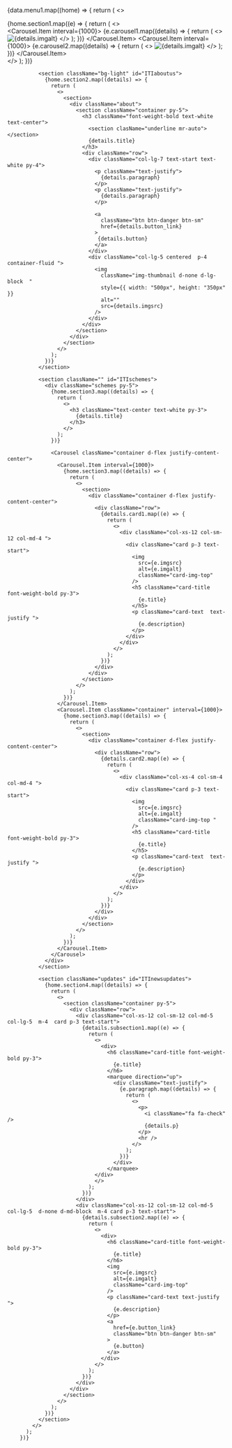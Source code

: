 {data.menu1.map((home) => {
          return (
            <>
              <section>
                {home.section1.map((e) => {
                  return (
                    <>
                      <section id="/#ITIhome" className="testimonials ">
                        <Carousel>
                          <Carousel.Item interval={1000}>
                            {e.carousel1.map((details) => {
                              return (
                                <>
                                  <img
                                    className="d-block w-100"
                                    src={details.img}
                                    alt={details.imgalt}
                                  />
                                </>
                              );
                            })}
                          </Carousel.Item>
                          <Carousel.Item interval={1000}>
                            {e.carousel2.map((details) => {
                              return (
                                <>
                                  <img
                                    className="d-block w-100"
                                    src={details.img}
                                    alt={details.imgalt}
                                  />
                                </>
                              );
                            })}
                          </Carousel.Item>
                        </Carousel>
                      </section>
                    </>
                  );
                })}
              </section>

              <section className="bg-light" id="ITIaboutus">
                {home.section2.map((details) => {
                  return (
                    <>
                      <section>
                        <div className="about">
                          <section className="container py-5">
                            <h3 className="font-weight-bold text-white text-center">
                              <section clasName="underline mr-auto"></section>
                              {details.title}
                            </h3>
                            <div className="row">
                              <div className="col-lg-7 text-start text-white py-4">
                                <p className="text-justify">
                                  {details.paragraph}
                                </p>
                                <p className="text-justify">
                                  {details.paragraph}
                                </p>

                                <a
                                  className="btn btn-danger btn-sm"
                                  href={details.button_link}
                                >
                                 {details.button}
                                </a>
                              </div>
                              <div className="col-lg-5 centered  p-4 container-fluid ">
                                <img
                                  className="img-thumbnail d-none d-lg-block  "
                                  style={{ width: "500px", height: "350px" }}
                                  alt=""
                                  src={details.imgsrc}
                                />
                              </div>
                            </div>
                          </section>
                        </div>
                      </section>
                    </>
                  );
                })}
              </section>

              <section className="" id="ITIschemes">
                <div className="schemes py-5">
                  {home.section3.map((details) => {
                    return (
                      <>
                        <h3 className="text-center text-white py-3">
                          {details.title}
                        </h3>
                      </>
                    );
                  })}

                  <Carousel className="container d-flex justify-content-center">
                    <Carousel.Item interval={1000}>
                      {home.section3.map((details) => {
                        return (
                          <>
                            <section>
                              <div className="container d-flex justify-content-center">
                                <div className="row">
                                  {details.card1.map((e) => {
                                    return (
                                      <>
                                        <div className="col-xs-12 col-sm-12 col-md-4 ">
                                          <div className="card p-3 text-start">
                                            <img
                                              src={e.imgsrc}
                                              alt={e.imgalt}
                                              className="card-img-top"
                                            />
                                            <h5 className="card-title font-weight-bold py-3">
                                              {e.title}
                                            </h5>
                                            <p className="card-text  text-justify ">
                                              {e.description}
                                            </p>
                                          </div>
                                        </div>
                                      </>
                                    );
                                  })}
                                </div>
                              </div>
                            </section>
                          </>
                        );
                      })}
                    </Carousel.Item>
                    <Carousel.Item className="container" interval={1000}>
                      {home.section3.map((details) => {
                        return (
                          <>
                            <section>
                              <div className="container d-flex justify-content-center">
                                <div className="row">
                                  {details.card2.map((e) => {
                                    return (
                                      <>
                                        <div className="col-xs-4 col-sm-4 col-md-4 ">
                                          <div className="card p-3 text-start">
                                            <img
                                              src={e.imgsrc}
                                              alt={e.imgalt}
                                              className="card-img-top "
                                            />
                                            <h5 className="card-title font-weight-bold py-3">
                                              {e.title}
                                            </h5>
                                            <p className="card-text  text-justify ">
                                              {e.description}
                                            </p>
                                          </div>
                                        </div>
                                      </>
                                    );
                                  })}
                                </div>
                              </div>
                            </section>
                          </>
                        );
                      })}
                    </Carousel.Item>
                  </Carousel>
                </div>
              </section>

              <section className="updates" id="ITInewsupdates">
                {home.section4.map((details) => {
                  return (
                    <>
                      <section className="container py-5">
                        <div className="row">
                          <div className="col-xs-12 col-sm-12 col-md-5 col-lg-5  m-4  card p-3 text-start">
                            {details.subsection1.map((e) => {
                              return (
                                <>
                                  <div>
                                    <h6 className="card-title font-weight-bold py-3">
                                      {e.title}
                                    </h6>
                                    <marquee direction="up">
                                      <div className="text-justify">
                                        {e.paragraph.map((details) => {
                                          return (
                                            <>
                                              <p>
                                                <i className="fa fa-check" />
                                                {details.p}
                                              </p>
                                              <hr />
                                            </>
                                          );
                                        })}
                                      </div>
                                    </marquee>
                                </div>
                                </>
                              );
                            })}
                          </div>
                          <div className="col-xs-12 col-sm-12 col-md-5 col-lg-5  d-none d-md-block  m-4 card p-3 text-start">
                            {details.subsection2.map((e) => {
                              return (
                                <>
                                  <div>
                                    <h6 className="card-title font-weight-bold py-3">
                                      {e.title}
                                    </h6>
                                    <img
                                      src={e.imgsrc}
                                      alt={e.imgalt}
                                      className="card-img-top"
                                    />
                                    <p className="card-text text-justify ">
                                      {e.description}
                                    </p>
                                    <a
                                      href={e.button_link}
                                      className="btn btn-danger btn-sm"
                                    >
                                      {e.button}
                                    </a>
                                  </div>
                                </>
                              );
                            })}
                          </div>
                        </div>
                      </section>
                    </>
                  );
                })}
              </section>
            </>
          );
        })}